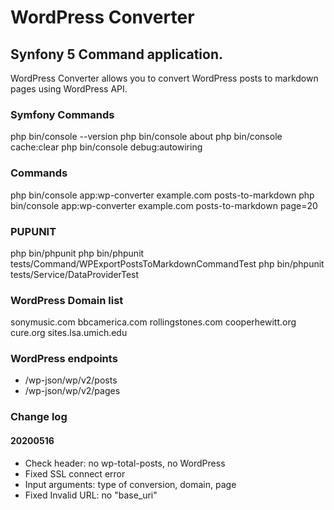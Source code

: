 # WordPress Converter
## Synfony 5 Command application.
WordPress Converter allows you to convert WordPress posts to markdown pages using WordPress API.

### Symfony Commands
php bin/console --version
php bin/console about
php bin/console cache:clear
php bin/console debug:autowiring

### Commands
php bin/console app:wp-converter example.com posts-to-markdown
php bin/console app:wp-converter example.com posts-to-markdown page=20

### PUPUNIT
php bin/phpunit
php bin/phpunit tests/Command/WPExportPostsToMarkdownCommandTest
php bin/phpunit tests/Service/DataProviderTest

### WordPress Domain list
sonymusic.com
bbcamerica.com
rollingstones.com
cooperhewitt.org
cure.org
sites.lsa.umich.edu

### WordPress endpoints
* /wp-json/wp/v2/posts
* /wp-json/wp/v2/pages

### Change log
#### 20200516
* Check header: no wp-total-posts, no WordPress
* Fixed  SSL connect error
* Input arguments: type of conversion, domain, page
* Fixed Invalid URL: no "base_uri"
